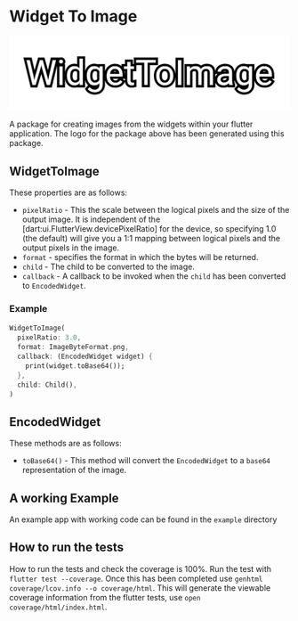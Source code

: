 # Widget To Image

![logo for the package](./images/logo.png "Widget to Image")

A package for creating images from the widgets within your flutter application. The logo for the package above has been generated using this package.

## WidgetToImage

These properties are as follows:

- `pixelRatio` - This the scale between the logical pixels and the size of the output image. It is independent of the [dart:ui.FlutterView.devicePixelRatio] for the device, so specifying 1.0 (the default) will give you a 1:1 mapping between logical pixels and the output pixels in the image.
- `format` - specifies the format in which the bytes will be returned.
- `child` - The child to be converted to the image.
- `callback` - A callback to be invoked when the `child` has been converted to `EncodedWidget`.

### Example

```dart
WidgetToImage(
  pixelRatio: 3.0,
  format: ImageByteFormat.png,
  callback: (EncodedWidget widget) {
    print(widget.toBase64());
  },
  child: Child(),
)
```

## EncodedWidget

These methods are as follows:

- `toBase64()` - This method will convert the `EncodedWidget` to a `base64` representation of the image.

## A working Example

An example app with working code can be found in the `example` directory

## How to run the tests

How to run the tests and check the coverage is 100%.
Run the test with `flutter test --coverage`.
Once this has been completed use `genhtml coverage/lcov.info --o coverage/html`.
This will generate the viewable coverage information from the flutter tests, use `open coverage/html/index.html`.

